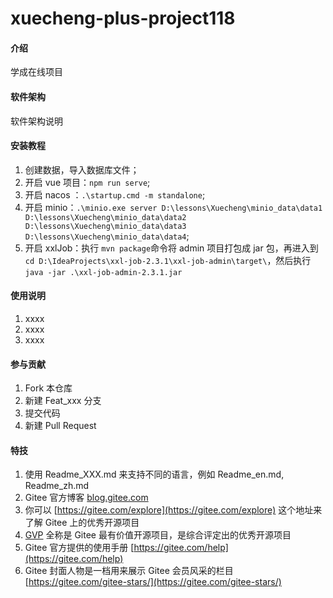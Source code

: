 # xuecheng-plus-project118

#### 介绍
学成在线项目

#### 软件架构
软件架构说明


#### 安装教程

1.  创建数据，导入数据库文件；
2.  开启 vue 项目：`npm run serve`;
3.  开启 nacos ：`.\startup.cmd -m standalone`;
4.  开启 minio：`.\minio.exe server D:\lessons\Xuecheng\minio_data\data1 D:\lessons\Xuecheng\minio_data\data2 D:\lessons\Xuecheng\minio_data\data3 D:\lessons\Xuecheng\minio_data\data4`;
5.  开启 xxlJob：执行 `mvn package`命令将 admin 项目打包成 jar 包，再进入到 `cd D:\IdeaProjects\xxl-job-2.3.1\xxl-job-admin\target\`，然后执行`java -jar .\xxl-job-admin-2.3.1.jar `

#### 使用说明

1.  xxxx
2.  xxxx
3.  xxxx

#### 参与贡献

1.  Fork 本仓库
2.  新建 Feat_xxx 分支
3.  提交代码
4.  新建 Pull Request


#### 特技

1.  使用 Readme\_XXX.md 来支持不同的语言，例如 Readme\_en.md, Readme\_zh.md
2.  Gitee 官方博客 [blog.gitee.com](https://blog.gitee.com)
3.  你可以 [https://gitee.com/explore](https://gitee.com/explore) 这个地址来了解 Gitee 上的优秀开源项目
4.  [GVP](https://gitee.com/gvp) 全称是 Gitee 最有价值开源项目，是综合评定出的优秀开源项目
5.  Gitee 官方提供的使用手册 [https://gitee.com/help](https://gitee.com/help)
6.  Gitee 封面人物是一档用来展示 Gitee 会员风采的栏目 [https://gitee.com/gitee-stars/](https://gitee.com/gitee-stars/)